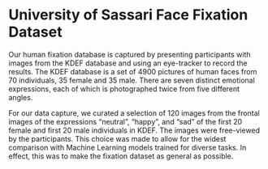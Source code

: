 # University of Sassari Face Fixation Dataset
Our human fixation database is captured by presenting participants with images from the KDEF database and using an eye-tracker to record the results. The KDEF database is a set of 4900 pictures of human faces from 70 individuals, 35 female and 35 male. There are seven distinct emotional expressions, each of which is photographed twice from five different angles.

For our data capture, we curated a selection of 120 images from the frontal images of the expressions “neutral”, “happy”, and “sad” of the first 20 female and first 20 male individuals in KDEF. The images were free-viewed by the participants. This choice was made to allow for the widest comparison with Machine Learning models trained for diverse tasks. In effect, this was to make the fixation dataset as general as possible.
